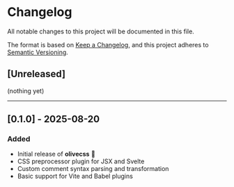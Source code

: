 # Changelog

All notable changes to this project will be documented in this file.

The format is based on [Keep a Changelog](https://keepachangelog.com/en/1.0.0/),
and this project adheres to [Semantic Versioning](https://semver.org/spec/v2.0.0.html).

## [Unreleased]
(nothing yet)

---

## [0.1.0] - 2025-08-20

### Added
- Initial release of **olivecss** 🎉
- CSS preprocessor plugin for JSX and Svelte
- Custom comment syntax parsing and transformation
- Basic support for Vite and Babel plugins